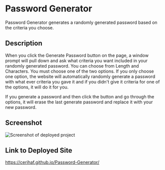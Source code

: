 # Password Generator

Password Generator generates a randomly generated password based on the criteria you choose.

## Description

When you click the Generate Password button on the page, a window prompt will pull down and ask what criteria you want included in your randomly generated password. You can choose from Length and Characters. You must choose one of the two options. If you only choose one option, the website will automatically randomly generate a password with what ever criteria you gave it and if you didn't give it criteria for one of the options, it will do it for you. 

If you generate a password and then click the button and go through the options, it will erase the last generate password and replace it with your new password. 

## Screenshot

![Screenshot of deployed project](/recording.gif)


## Link to Deployed Site
https://cerihaf.github.io/Password-Generator/